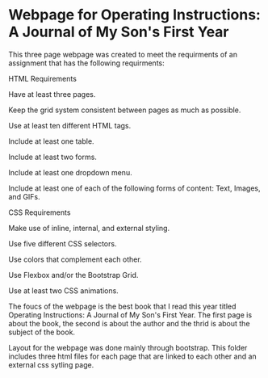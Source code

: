 
# Webpage for Operating Instructions: A Journal of My Son's First Year

This three page webpage was created to meet the requirments of an assignment that has the following requirments:

HTML Requirements 

Have at least three pages.

Keep the grid system consistent between pages as much as possible.

Use at least ten different HTML tags.

Include at least one table.

Include at least two forms.

Include at least one dropdown menu.

Include at least one of each of the following forms of content: Text, Images, and GIFs.

CSS Requirements

Make use of inline, internal, and external styling.

Use five different CSS selectors.

Use colors that complement each other.

Use Flexbox and/or the Bootstrap Grid.

Use at least two CSS animations.


The foucs of the webpage is the best book that I read this year titled Operating Instructions: A Journal of My Son's First Year. The first page is about the book, the second is about the author and the thrid is about the subject of the book.

Layout for the webpage was done mainly through bootstrap. This folder includes three html files for each page that are linked to each other and an external css sytling page. 